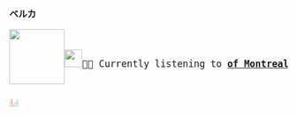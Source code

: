 ### ベルカ

<a href="https://www.youtube.com/results?search_query=of+Montreal+Gratuitous+Abysses" target="_blank">
    <img align="left" width="100" height="100" src="https:&#x2F;&#x2F;lastfm.freetls.fastly.net&#x2F;i&#x2F;u&#x2F;174s&#x2F;cc73349ebea683c46efb709667afbdfc.jpg">
</a>
<big>
    <pre>
</br><p align="left"><img height="32" width="32" src="https://user-images.githubusercontent.com/49416514/174811527-35b34ea6-39aa-44b7-bb53-fc05818bb243.png">🎵🎶 Currently listening to <b><a href="https://www.youtube.com/results?search_query=of+Montreal+Gratuitous+Abysses" target="_blank">of Montreal - Gratuitous Abysses🔗</a> </b></p>
</pre></big>
<img height="16" width="16" src="assets/listening.png">